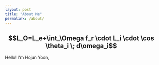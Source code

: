 ```yaml
---
layout: post
title: "About Me"
permalink: /about/
---
```

<h2 style="text-align: center">
$$L_O=L_e+\int_\Omega f_r \cdot L_i \cdot \cos \theta_i \; d\omega_i$$
</h2>

Hello! I'm Hojun Yoon, 
